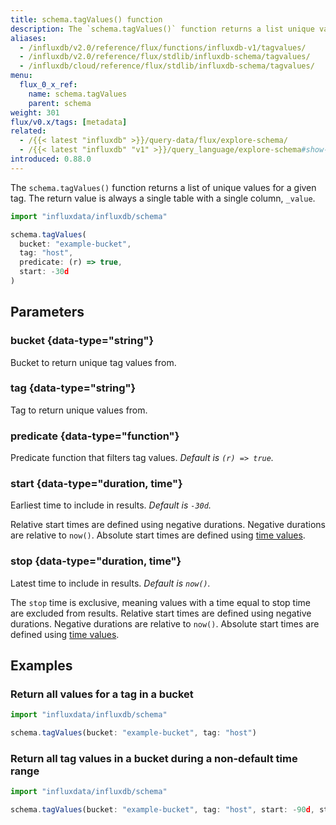 ```yaml
---
title: schema.tagValues() function
description: The `schema.tagValues()` function returns a list unique values for a given tag.
aliases:
  - /influxdb/v2.0/reference/flux/functions/influxdb-v1/tagvalues/
  - /influxdb/v2.0/reference/flux/stdlib/influxdb-schema/tagvalues/
  - /influxdb/cloud/reference/flux/stdlib/influxdb-schema/tagvalues/
menu:
  flux_0_x_ref:
    name: schema.tagValues
    parent: schema
weight: 301
flux/v0.x/tags: [metadata]
related:
  - /{{< latest "influxdb" >}}/query-data/flux/explore-schema/
  - /{{< latest "influxdb" "v1" >}}/query_language/explore-schema#show-tag-values, SHOW TAG VALUES in InfluxQL
introduced: 0.88.0
---
```


The `schema.tagValues()` function returns a list of unique values for a given tag.
The return value is always a single table with a single column, `_value`.

```js
import "influxdata/influxdb/schema"

schema.tagValues(
  bucket: "example-bucket",
  tag: "host",
  predicate: (r) => true,
  start: -30d
)
```

## Parameters

### bucket {data-type="string"}
Bucket to return unique tag values from.

### tag {data-type="string"}
Tag to return unique values from.

### predicate {data-type="function"}
Predicate function that filters tag values.
_Default is `(r) => true`._

### start {data-type="duration, time"}
Earliest time to include in results.
_Default is `-30d`._

Relative start times are defined using negative durations.
Negative durations are relative to `now()`.
Absolute start times are defined using [time values](/flux/v0.x/spec/types/#time-types).

### stop {data-type="duration, time"}
Latest time to include in results.
_Default is `now()`._

The `stop` time is exclusive, meaning values with a time equal to stop time are
excluded from results.
Relative start times are defined using negative durations.
Negative durations are relative to `now()`.
Absolute start times are defined using [time values](/flux/v0.x/spec/types/#time-types).

## Examples

### Return all values for a tag in a bucket
```js
import "influxdata/influxdb/schema"

schema.tagValues(bucket: "example-bucket", tag: "host")
```

### Return all tag values in a bucket during a non-default time range
```js
import "influxdata/influxdb/schema"

schema.tagValues(bucket: "example-bucket", tag: "host", start: -90d, stop: -60d)
```

